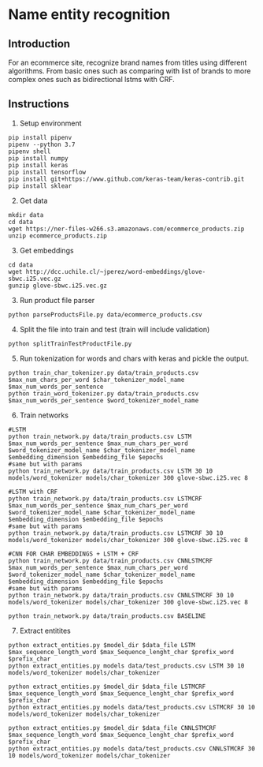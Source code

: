 # Name entity recognition

## Introduction

For an ecommerce site, recognize brand names from titles using different algorithms. From basic ones such as comparing with list of brands to more complex ones such as bidirectional lstms with CRF.

## Instructions

1. Setup environment
```
pip install pipenv
pipenv --python 3.7
pipenv shell
pip install numpy
pip install keras
pip install tensorflow
pip install git+https://www.github.com/keras-team/keras-contrib.git
pip install sklear

```
2. Get data
```
mkdir data
cd data
wget https://ner-files-w266.s3.amazonaws.com/ecommerce_products.zip
unzip ecommerce_products.zip
```
3. Get embeddings
```
cd data
wget http://dcc.uchile.cl/~jperez/word-embeddings/glove-sbwc.i25.vec.gz
gunzip glove-sbwc.i25.vec.gz

```
3. Run product file parser
```
python parseProductsFile.py data/ecommerce_products.csv
```
4. Split the file into train and test (train will include validation)

```
python splitTrainTestProductFile.py
```
5. Run tokenization for words and chars with keras and pickle the output.
```
python train_char_tokenizer.py data/train_products.csv $max_num_chars_per_word $char_tokenizer_model_name $max_num_words_per_sentence
python train_word_tokenizer.py data/train_products.csv $max_num_words_per_sentence $word_tokenizer_model_name

```
6. Train networks
```
#LSTM
python train_network.py data/train_products.csv LSTM $max_num_words_per_sentence $max_num_chars_per_word $word_tokenizer_model_name $char_tokenizer_model_name $embedding_dimension $embedding_file $epochs
#same but with params
python train_network.py data/train_products.csv LSTM 30 10 models/word_tokenizer models/char_tokenizer 300 glove-sbwc.i25.vec 8

#LSTM with CRF
python train_network.py data/train_products.csv LSTMCRF $max_num_words_per_sentence $max_num_chars_per_word $word_tokenizer_model_name $char_tokenizer_model_name $embedding_dimension $embedding_file $epochs
#same but with params
python train_network.py data/train_products.csv LSTMCRF 30 10 models/word_tokenizer models/char_tokenizer 300 glove-sbwc.i25.vec 8

#CNN FOR CHAR EMBEDDINGS + LSTM + CRF
python train_network.py data/train_products.csv CNNLSTMCRF $max_num_words_per_sentence $max_num_chars_per_word $word_tokenizer_model_name $char_tokenizer_model_name $embedding_dimension $embedding_file $epochs
#same but with params
python train_network.py data/train_products.csv CNNLSTMCRF 30 10 models/word_tokenizer models/char_tokenizer 300 glove-sbwc.i25.vec 8

python train_network.py data/train_products.csv BASELINE
```
7. Extract entitites
```
python extract_entities.py $model_dir $data_file LSTM $max_sequence_length_word $max_Sequence_lenght_char $prefix_word $prefix_char
python extract_entities.py models data/test_products.csv LSTM 30 10 models/word_tokenizer models/char_tokenizer

python extract_entities.py $model_dir $data_file LSTMCRF $max_sequence_length_word $max_Sequence_lenght_char $prefix_word $prefix_char
python extract_entities.py models data/test_products.csv LSTMCRF 30 10 models/word_tokenizer models/char_tokenizer

python extract_entities.py $model_dir $data_file CNNLSTMCRF $max_sequence_length_word $max_Sequence_lenght_char $prefix_word $prefix_char
python extract_entities.py models data/test_products.csv CNNLSTMCRF 30 10 models/word_tokenizer models/char_tokenizer

```
